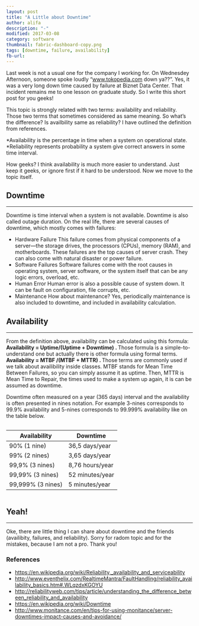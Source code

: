```yaml
---
layout: post
title: "A Little about Downtime"
author: alifa
description: "-"
modified: 2017-03-08
category: software
thumbnail: fabric-dashboard-copy.png
tags: [downtime, failure, availability]
fb-url: 
---
```


Last week is not a usual one for the company I working for. On Wednesdey Afternoon, someone spoke loudly “www.tokopedia.com down ya??”. Yes, it was a very long down time caused by failure at Biznet Data Center. That incident remains me to one lesson on graduate study. So I write this short post for you geeks!

This topic is strongly related with two terms: availability and reliability. Those two terms that sometimes considered as same meaning. So what’s the difference? Is availbility same as reliability? I have outlined the definition from references. 

*Availability is the percentage in time when a system on operational state.
*Reliability represents probability a system give correct answers in some time interval. 

How geeks? I think availability is much more easier to understand. Just keep it geeks, or ignore first if it hard to be understood. Now we move to the topic itself.


## Downtime
-----
Downtime is time interval when a system is not available. Downtime is also called outage duration. On the real life, there are several causes of downtime, which mostly comes with failures:
* Hardware Failure
This failure comes from physical components of a server—the storage drives, the processors (CPUs), memory (RAM), and motherboards. These failures are the top causes of server crash. They can also come with natural disaster or power failure.
* Software Failures
Software failures come with the root causes in operating system, server software, or the system itself that can be any logic errors, overload, etc.
* Human Error
Human error is also a possible cause of system down. It can be fault on configuration, file corrupts, etc.
* Maintenance
How about maintenance? Yes, periodically maintenance is also included to downtime, and included in availability calculation. 

## Availability
-----
From the definition above, availability can be calculated using this formula:
<b> Availability = Uptime/(Uptime + Downtime) . </b>
Those formula is a simple-to-understand one but actually there is other formula using formal terms.
<b> Availability = MTBF /(MTBF + MTTR) . </b>
Those terms are commonly used if we talk about availibility inside classes. MTBF stands for Mean Time Between Failures, so you can simply assume it as uptime. Then, MTTR is Mean Time to Repair, the times used to make a system up again, it is can be assumed as downtime. 

Downtime often measured on a year (365 days) interval and the availability is often presented in nines notation. For example 3-nines corresponds to 99.9% availability and 5-nines corresponds to 99.999% availability like on the table below. 

<div class="row">
  <div class="large-12 columns">
    <table>
      <thead>
        <tr>
          <th>Availability</th>
          <th>Downtime</th>
        </tr>
      </thead>
      <tbody>
        <tr>
          <td>90% (1 nine)</td>
          <td>36,5 days/year</td>
        </tr>
        <tr>
          <td>99% (2 nines)</td>
          <td>3,65 days/year</td>
        </tr>
        <tr>
          <td>99,9% (3 nines)</td>
          <td>8,76 hours/year</td>
        </tr>
        <tr>
          <td>99,99% (3 nines)</td>
          <td>52 minutes/year</td>
        </tr>
        <tr>
          <td>99,999% (3 nines)</td>
          <td>5 minutes/year</td>
        </tr>
      </tbody>
    </table>
  </div>
</div>

## Yeah!
-----

Oke, there are little thing I can share about downtime and the friends (availibity, failures, and reliability). Sorry for radom topic and for the mistakes, because I am not a pro. Thank you!

### References

* https://en.wikipedia.org/wiki/Reliability,_availability_and_serviceability
* http://www.eventhelix.com/RealtimeMantra/FaultHandling/reliability_availability_basics.htm#.WLqzdxKGOYU
* http://reliabilityweb.com/tips/article/understanding_the_difference_between_reliability_and_availability
* https://en.wikipedia.org/wiki/Downtime
* http://www.monitance.com/en/tips-for-using-monitance/server-downtimes-impact-causes-and-avoidance/


